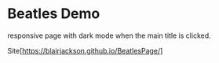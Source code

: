 # Beatles Demo
responsive page with dark mode when the main title is clicked.

Site[https://blairjackson.github.io/BeatlesPage/]
